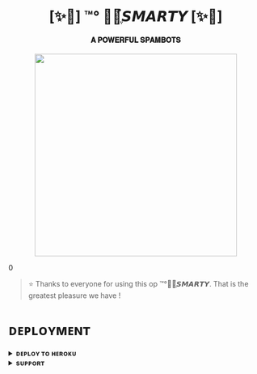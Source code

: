 <h1 align="center"><b>[✨🥀] ™°‌ 𓂃⃪ํֶ𝙎𝙈𝘼𝙍𝙏𝙔 [✨🥀]</b></h1>

<h4 align="center"> 𝐀 𝐏𝐎𝐖𝐄𝐑𝐅𝐔𝐋 𝐒𝐏𝐀𝐌𝐁𝐎𝐓𝐒</h4>

<p align="center"><a href="https://t.me/THE_MAFIA_CLAN"><img src="https://graph.org/file/8f79d3c0d8a2b7d81d012.jpg" " width="400"></a></p>0


> ⭐️ Thanks to everyone for using this op ™°‌𓂃⃪ํֶ𝙎𝙈𝘼𝙍𝙏𝙔. That is the greatest pleasure we have !


# ᴅᴇᴘʟᴏʏᴍᴇɴᴛ


<details>
<summary><b>ᴅᴇᴘʟᴏʏ ᴛᴏ ʜᴇʀᴏᴋᴜ</b></summary>
<br>

[![Deploy](https://www.herokucdn.com/deploy/button.svg)](https://dashboard.heroku.com/new?template=https://github.com/Smartycool/SPAM)

</details>


<details>
<summary><b>sᴜᴘᴘᴏʀᴛ</b></summary>
<br>

<a href="https://t.me/THE_MAFIA_CLAN"><img src="https://graph.org/file/8f79d3c0d8a2b7d81d012.jpg"></a>

</details>
